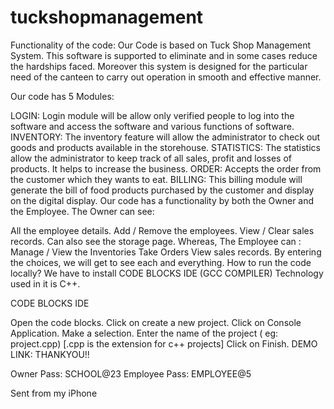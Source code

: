 # tuckshopmanagement
Functionality of the code:
Our Code is based on Tuck Shop Management System. This software is supported to eliminate and in some cases reduce the hardships faced. Moreover this system is designed for the particular need of the canteen to carry out operation in smooth and effective manner.

Our code has 5 Modules:

LOGIN: Login module will be allow only verified people to log into the software and access the software and various functions of software.
INVENTORY: The inventory feature will allow the administrator to check out goods and products available in the storehouse.
STATISTICS: The statistics allow the administrator to keep track of all sales, profit and losses of products. It helps to increase the business.
ORDER: Accepts the order from the customer which they wants to eat.
BILLING: This billing module will generate the bill of food products purchased by the customer and display on the digital display.
Our code has a functionality by both the Owner and the Employee. The Owner can see:

All the employee details.
Add / Remove the employees.
View / Clear sales records.
Can also see the storage page. Whereas, The Employee can :
Manage / View the Inventories
Take Orders
View sales records. By entering the choices, we will get to see each and everything.
How to run the code locally?
We have to install CODE BLOCKS IDE (GCC COMPILER) Technology used in it is C++.

CODE BLOCKS IDE

Open the code blocks.
Click on create a new project.
Click on Console Application.
Make a selection.
Enter the name of the project ( eg: project.cpp) [.cpp is the extension for c++ projects]
Click on Finish.
DEMO LINK:
THANKYOU!!

Owner Pass: SCHOOL@23 Employee Pass: EMPLOYEE@5



Sent from my iPhone
